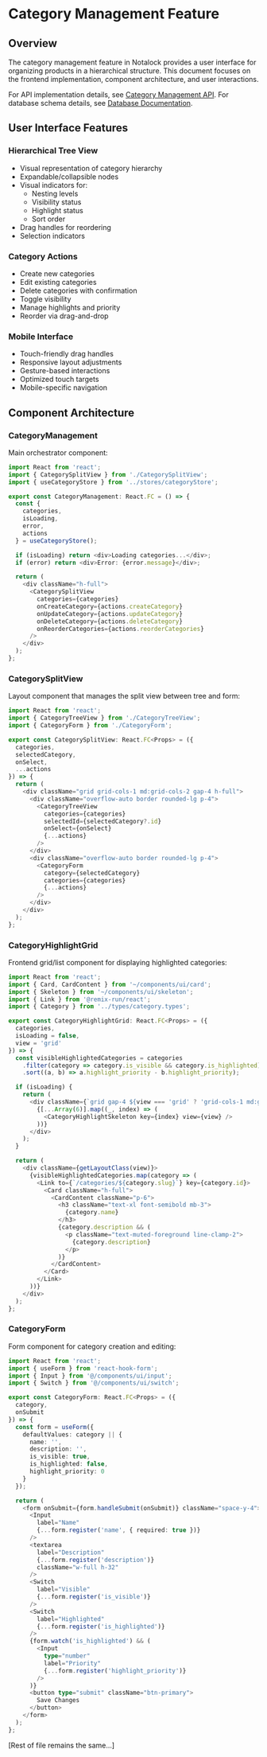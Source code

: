 # Category Management Feature

## Overview
The category management feature in Notalock provides a user interface for organizing products in a hierarchical structure. This document focuses on the frontend implementation, component architecture, and user interactions.

For API implementation details, see [Category Management API](../api/category-management.md).
For database schema details, see [Database Documentation](../database.md#categories).

## User Interface Features

### Hierarchical Tree View
- Visual representation of category hierarchy
- Expandable/collapsible nodes
- Visual indicators for:
  - Nesting levels
  - Visibility status
  - Highlight status
  - Sort order
- Drag handles for reordering
- Selection indicators

### Category Actions
- Create new categories
- Edit existing categories
- Delete categories with confirmation
- Toggle visibility
- Manage highlights and priority
- Reorder via drag-and-drop

### Mobile Interface
- Touch-friendly drag handles
- Responsive layout adjustments
- Gesture-based interactions
- Optimized touch targets
- Mobile-specific navigation

## Component Architecture

### CategoryManagement
Main orchestrator component:
```typescript
import React from 'react';
import { CategorySplitView } from './CategorySplitView';
import { useCategoryStore } from '../stores/categoryStore';

export const CategoryManagement: React.FC = () => {
  const {
    categories,
    isLoading,
    error,
    actions
  } = useCategoryStore();

  if (isLoading) return <div>Loading categories...</div>;
  if (error) return <div>Error: {error.message}</div>;

  return (
    <div className="h-full">
      <CategorySplitView
        categories={categories}
        onCreateCategory={actions.createCategory}
        onUpdateCategory={actions.updateCategory}
        onDeleteCategory={actions.deleteCategory}
        onReorderCategories={actions.reorderCategories}
      />
    </div>
  );
};
```

### CategorySplitView
Layout component that manages the split view between tree and form:
```typescript
import React from 'react';
import { CategoryTreeView } from './CategoryTreeView';
import { CategoryForm } from './CategoryForm';

export const CategorySplitView: React.FC<Props> = ({
  categories,
  selectedCategory,
  onSelect,
  ...actions
}) => {
  return (
    <div className="grid grid-cols-1 md:grid-cols-2 gap-4 h-full">
      <div className="overflow-auto border rounded-lg p-4">
        <CategoryTreeView
          categories={categories}
          selectedId={selectedCategory?.id}
          onSelect={onSelect}
          {...actions}
        />
      </div>
      <div className="overflow-auto border rounded-lg p-4">
        <CategoryForm
          category={selectedCategory}
          categories={categories}
          {...actions}
        />
      </div>
    </div>
  );
};
```

### CategoryHighlightGrid
Frontend grid/list component for displaying highlighted categories:
```typescript
import React from 'react';
import { Card, CardContent } from '~/components/ui/card';
import { Skeleton } from '~/components/ui/skeleton';
import { Link } from '@remix-run/react';
import { Category } from '../types/category.types';

export const CategoryHighlightGrid: React.FC<Props> = ({
  categories,
  isLoading = false,
  view = 'grid'
}) => {
  const visibleHighlightedCategories = categories
    .filter(category => category.is_visible && category.is_highlighted)
    .sort((a, b) => a.highlight_priority - b.highlight_priority);

  if (isLoading) {
    return (
      <div className={`grid gap-4 ${view === 'grid' ? 'grid-cols-1 md:grid-cols-2 lg:grid-cols-3' : ''}`}>
        {[...Array(6)].map((_, index) => (
          <CategoryHighlightSkeleton key={index} view={view} />
        ))}
      </div>
    );
  }

  return (
    <div className={getLayoutClass(view)}>
      {visibleHighlightedCategories.map(category => (
        <Link to={`/categories/${category.slug}`} key={category.id}>
          <Card className="h-full">
            <CardContent className="p-6">
              <h3 className="text-xl font-semibold mb-3">
                {category.name}
              </h3>
              {category.description && (
                <p className="text-muted-foreground line-clamp-2">
                  {category.description}
                </p>
              )}
            </CardContent>
          </Card>
        </Link>
      ))}
    </div>
  );
};
```

### CategoryForm
Form component for category creation and editing:
```typescript
import React from 'react';
import { useForm } from 'react-hook-form';
import { Input } from '@/components/ui/input';
import { Switch } from '@/components/ui/switch';

export const CategoryForm: React.FC<Props> = ({
  category,
  onSubmit
}) => {
  const form = useForm({
    defaultValues: category || {
      name: '',
      description: '',
      is_visible: true,
      is_highlighted: false,
      highlight_priority: 0
    }
  });

  return (
    <form onSubmit={form.handleSubmit(onSubmit)} className="space-y-4">
      <Input
        label="Name"
        {...form.register('name', { required: true })}
      />
      <textarea
        label="Description"
        {...form.register('description')}
        className="w-full h-32"
      />
      <Switch
        label="Visible"
        {...form.register('is_visible')}
      />
      <Switch
        label="Highlighted"
        {...form.register('is_highlighted')}
      />
      {form.watch('is_highlighted') && (
        <Input
          type="number"
          label="Priority"
          {...form.register('highlight_priority')}
        />
      )}
      <button type="submit" className="btn-primary">
        Save Changes
      </button>
    </form>
  );
};
```

[Rest of file remains the same...]